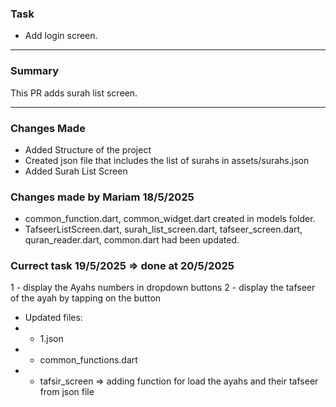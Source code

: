 ### Task
- Add login screen.

---

### Summary
This PR adds surah list screen.

---

### Changes Made
-  Added Structure of the project
-  Created json file that includes the list of surahs in assets/surahs.json
-  Added Surah List Screen


### Changes made by Mariam 18/5/2025
- common_function.dart, common_widget.dart created in models folder.
- TafseerListScreen.dart, surah_list_screen.dart, tafseer_screen.dart, quran_reader.dart, common.dart had been updated.

### Currect task 19/5/2025 => done at 20/5/2025
1 - display the Ayahs numbers in dropdown buttons
2 - display the tafseer of the ayah by tapping on the button
- Updated files:
- - 1.json
- - common_functions.dart
- - tafsir_screen => adding function for load the ayahs and their tafseer from json file
